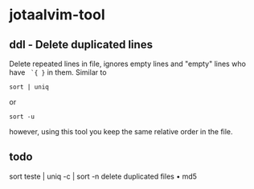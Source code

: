 # jotaalvim-tool

## ddl - Delete duplicated lines
Delete repeated lines in file, ignores empty lines and "empty" lines who have ``` `{ }``` in them. Similar to
```
sort | uniq
```
or
```
sort -u
```
however, using this tool you keep the same relative order in the file.



## todo
sort teste | uniq -c | sort -n
delete duplicated files
    • md5
